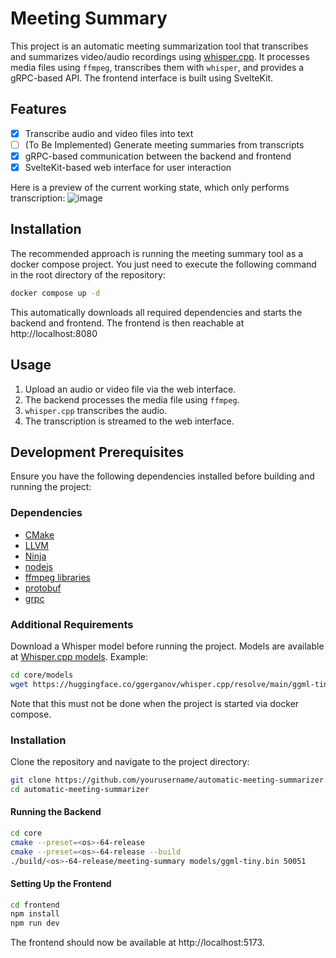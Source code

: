 # Meeting Summary

This project is an automatic meeting summarization tool that transcribes and summarizes video/audio recordings using [whisper.cpp](https://github.com/ggerganov/whisper.cpp). It processes media files using `ffmpeg`, transcribes them with `whisper`, and provides a gRPC-based API. The frontend interface is built using SvelteKit.

## Features
- [x] Transcribe audio and video files into text
- [ ] (To Be Implemented) Generate meeting summaries from transcripts
- [x] gRPC-based communication between the backend and frontend
- [x] SvelteKit-based web interface for user interaction

Here is a preview of the current working state, which only performs transcription:
![image](https://github.com/user-attachments/assets/5671518b-7bf9-42cd-9328-a8969485b826)


## Installation

The recommended approach is running the meeting summary tool as a docker compose project. You just need to execute the following command in the root directory of the repository:

```sh
docker compose up -d
```

This automatically downloads all required dependencies and starts the backend and frontend. The frontend is then reachable at http://localhost:8080

## Usage
1. Upload an audio or video file via the web interface.
2. The backend processes the media file using `ffmpeg`.
3. `whisper.cpp` transcribes the audio.
4. The transcription is streamed to the web interface.

## Development Prerequisites
Ensure you have the following dependencies installed before building and running the project:

### Dependencies

 - [CMake](https://cmake.org)
 - [LLVM](https://llvm.org)
 - [Ninja](https://ninja-build.org)
 - [nodejs](https://nodejs.org/)
 - [ffmpeg libraries](https://ffmpeg.org)
 - [protobuf](https://protobuf.dev)
 - [grpc](https://grpc.io)

### Additional Requirements
Download a Whisper model before running the project. Models are available at [Whisper.cpp models](https://github.com/ggerganov/whisper.cpp#usage). Example:
```bash
cd core/models
wget https://huggingface.co/ggerganov/whisper.cpp/resolve/main/ggml-tiny.bin
```

Note that this must not be done when the project is started via docker compose.

### Installation
Clone the repository and navigate to the project directory:
```bash
git clone https://github.com/yourusername/automatic-meeting-summarizer.git
cd automatic-meeting-summarizer
```

#### Running the Backend
```bash
cd core
cmake --preset=<os>-64-release
cmake --preset=<os>-64-release --build
./build/<os>-64-release/meeting-summary models/ggml-tiny.bin 50051
```

#### Setting Up the Frontend
```bash
cd frontend
npm install
npm run dev
```
The frontend should now be available at http://localhost:5173.
